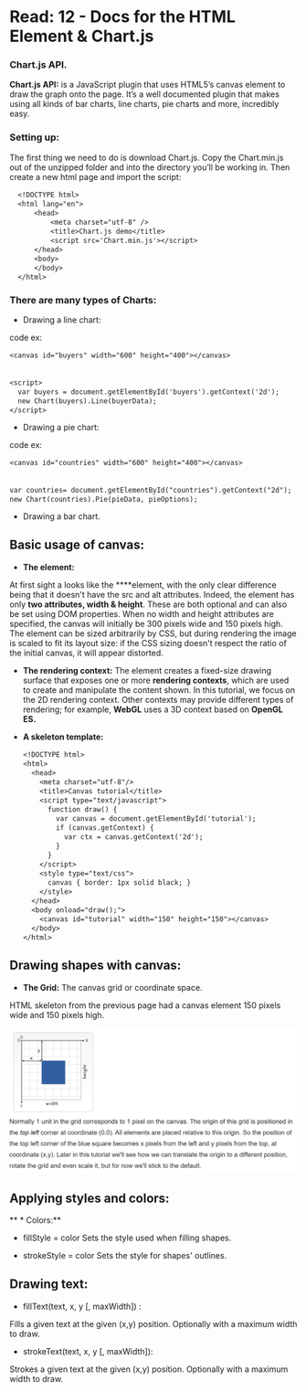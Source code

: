 # Read: 12 - Docs for the HTML <canvas> Element & Chart.js

###  Chart.js API.
**Chart.js API:** is a JavaScript plugin that uses HTML5’s canvas element to draw the graph onto the page. It’s a well documented plugin that makes using all kinds of bar charts, line charts, pie charts and more, incredibly easy.


### Setting up:
The first thing we need to do is download Chart.js. Copy the Chart.min.js out of the unzipped folder and into the directory you’ll be working in. Then create a new html page and import the script:

      <!DOCTYPE html>
      <html lang="en">
          <head>
              <meta charset="utf-8" />
              <title>Chart.js demo</title>
              <script src='Chart.min.js'></script>
          </head>
          <body>
          </body>
      </html>


### There are many types of Charts:
- Drawing a line chart: 

code ex:

    <canvas id="buyers" width="600" height="400"></canvas>


    <script>
      var buyers = document.getElementById('buyers').getContext('2d');
      new Chart(buyers).Line(buyerData);
    </script>



- Drawing a pie chart: 

code ex:

    <canvas id="countries" width="600" height="400"></canvas>


    var countries= document.getElementById("countries").getContext("2d");
    new Chart(countries).Pie(pieData, pieOptions);


- Drawing a bar chart.



## Basic usage of canvas:

- **The <canvas> element:**


At first sight a **<canvas>** looks like the **<img>**element, with the only clear difference being that it doesn't have the src and alt attributes. Indeed, the **<canvas>** element has only **two attributes, width & height**. These are both optional and can also be set using DOM properties. When no width and height attributes are specified, the canvas will initially be 300 pixels wide and 150 pixels high. The element can be sized arbitrarily by CSS, but during rendering the image is scaled to fit its layout size: if the CSS sizing doesn't respect the ratio of the initial canvas, it will appear distorted.


- **The rendering context:**
The **<canvas>** element creates a fixed-size drawing surface that exposes one or more **rendering contexts**, which are used to create and manipulate the content shown. In this tutorial, we focus on the 2D rendering context. Other contexts may provide different types of rendering; for example, **WebGL** uses a 3D context based on **OpenGL ES.**


- **A skeleton template:**

      <!DOCTYPE html>
      <html>
        <head>
          <meta charset="utf-8"/>
          <title>Canvas tutorial</title>
          <script type="text/javascript">
            function draw() {
              var canvas = document.getElementById('tutorial');
              if (canvas.getContext) {
                var ctx = canvas.getContext('2d');
              }
            }
          </script>
          <style type="text/css">
            canvas { border: 1px solid black; }
          </style>
        </head>
        <body onload="draw();">
          <canvas id="tutorial" width="150" height="150"></canvas>
        </body>
      </html>


## Drawing shapes with canvas:

- **The Grid:**
The canvas grid or coordinate space.

HTML skeleton from the previous page had a canvas element 150 pixels wide and 150 pixels high.

![grid](grid.PNG)


## Applying styles and colors:
 ** * Colors:**
- fillStyle = color
Sets the style used when filling shapes.

- strokeStyle = color
Sets the style for shapes' outlines.


## Drawing text:
- fillText(text, x, y [, maxWidth]) :

Fills a given text at the given (x,y) position. Optionally with a maximum width to draw.

- strokeText(text, x, y [, maxWidth]):

Strokes a given text at the given (x,y) position. Optionally with a maximum width to draw.